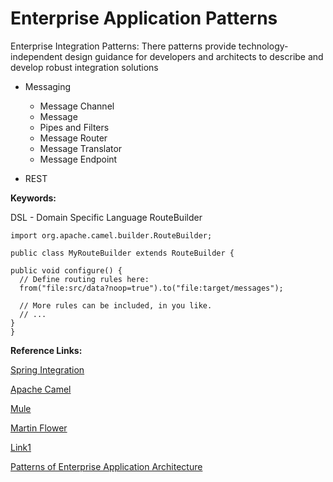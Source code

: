# Enterprise Application Patterns
Enterprise Integration Patterns:
There patterns provide technology-independent design guidance for developers and architects to describe and develop robust integration solutions

- Messaging
  - Message Channel
  - Message
  - Pipes and Filters
  - Message Router
  - Message Translator
  - Message Endpoint 
  
- REST



**Keywords:**

DSL - Domain Specific Language
RouteBuilder
```
import org.apache.camel.builder.RouteBuilder;

public class MyRouteBuilder extends RouteBuilder {

public void configure() {
  // Define routing rules here:
  from("file:src/data?noop=true").to("file:target/messages");

  // More rules can be included, in you like.
  // ...
}
}
```


**Reference Links:**

[Spring Integration](https://spring.io/projects/spring-integration/)

[Apache Camel](https://camel.apache.org/)

[Mule](https://developer.mulesoft.com/)

[Martin Flower](https://www.oreilly.com/library/view/enterprise-integration-patterns/0321200683/pref03.html)

[Link1](https://access.redhat.com/documentation/en-us/red_hat_fuse/7.7/html/apache_camel_development_guide/fusemrstartedblocks)

[Patterns of Enterprise Application Architecture](https://learning.oreilly.com/library/view/patterns-of-enterprise/0321127420/)

